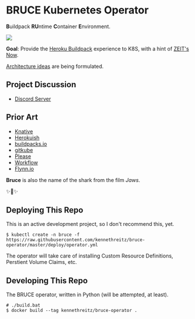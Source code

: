 # BRUCE Kubernetes Operator

**B**uildpack **RU**ntime **C**ontainer **E**nvironment.

![](https://github.com/bruce-project/meta/raw/master/idea.png)

**Goal**: Provide the [Heroku Buildpack](https://buildpacks.io/) experience to K8S, with a hint of [ZEIT's Now](https://zeit.co/now).

[Architecture ideas](https://github.com/bruce-project/meta/blob/master/ideas/architecture.md) are being formulated.

## Project Discussion

- [Discord Server](https://discordapp.com/invite/SJ5GA5)

## Prior Art

- [Knative](https://github.com/knative/build-templates/blob/master/buildpack/README.md)
- [Herokuish](https://github.com/gliderlabs/herokuish)
- [buildpacks.io](https://buildpacks.io/)
- [gitkube](https://github.com/hasura/gitkube)
- [Please](https://github.com/thought-machine/please)
- [Workflow](https://github.com/teamhephy/workflow)
- [Flynn.io](https://flynn.io/)

**Bruce** is also the name of the shark from the film *Jaws*.

✨🍰✨


## Deploying This Repo

This is an active development project, so I don't recommend this, yet.

    $ kubectl create -n bruce -f https://raw.githubusercontent.com/kennethreitz/bruce-operator/master/deploy/operator.yml

The operator will take care of installing Custom Resource Definitions, Perstient Volume Claims, etc.

## Developing This Repo

The BRUCE operator, written in Python (will be attempted, at least).

    # ./build.bat
    $ docker build --tag kennethreitz/bruce-operator .
